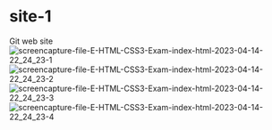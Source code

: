 # site-1
Git web site
![screencapture-file-E-HTML-CSS3-Exam-index-html-2023-04-14-22_24_23-1](https://user-images.githubusercontent.com/90526809/232145638-de004ba2-e404-4fa4-93b1-943b6a3217a2.png)
![screencapture-file-E-HTML-CSS3-Exam-index-html-2023-04-14-22_24_23-2](https://user-images.githubusercontent.com/90526809/232145766-9b654766-cf4a-4b84-badd-dd779fdab10e.png)
![screencapture-file-E-HTML-CSS3-Exam-index-html-2023-04-14-22_24_23-3](https://user-images.githubusercontent.com/90526809/232145776-31b4792b-0a91-47b0-bb9e-a18d973d8bb4.png)
![screencapture-file-E-HTML-CSS3-Exam-index-html-2023-04-14-22_24_23-4](https://user-images.githubusercontent.com/90526809/232145788-3998a1db-47fe-4992-b9f4-a8e4a1fbdade.png)
